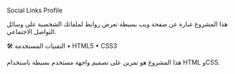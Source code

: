 Social Links Profile

هذا المشروع عبارة عن صفحة ويب بسيطة تعرض روابط لملفاتك الشخصية على وسائل التواصل الاجتماعي.

🛠️ التقنيات المستخدمة
	•	HTML5
	•	CSS3

 هذا المشروع هو تمرين على تصميم واجهة مستخدم بسيطة باستخدام HTML وCSS.
